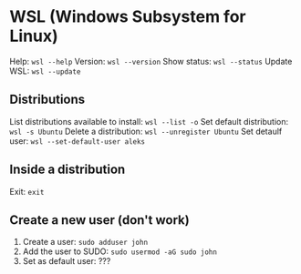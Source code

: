 # WSL (Windows Subsystem for Linux)

Help: `wsl --help`
Version: `wsl --version`
Show status: `wsl --status`
Update WSL: `wsl --update`

## Distributions
List distributions available to install: `wsl --list -o`
Set default distribution: `wsl -s Ubuntu`
Delete a distribution: `wsl --unregister Ubuntu`
Set detaulf user: `wsl --set-default-user aleks`

## Inside a distribution
Exit: `exit`

## Create a new user (don't work)
1. Create a user: `sudo adduser john`
2. Add the user to SUDO: `sudo usermod -aG sudo john`
3. Set as default user: ???
